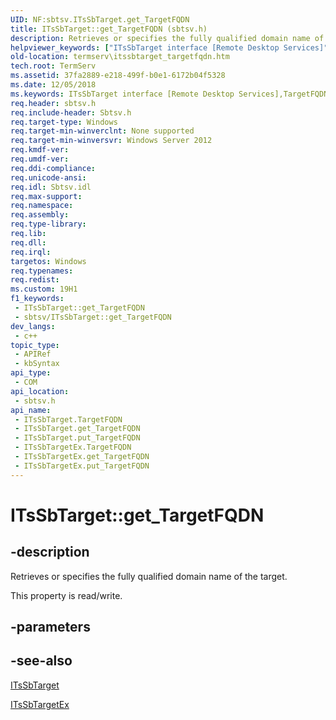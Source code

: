 ```yaml
---
UID: NF:sbtsv.ITsSbTarget.get_TargetFQDN
title: ITsSbTarget::get_TargetFQDN (sbtsv.h)
description: Retrieves or specifies the fully qualified domain name of the target.
helpviewer_keywords: ["ITsSbTarget interface [Remote Desktop Services]","TargetFQDN property","ITsSbTarget.TargetFQDN","ITsSbTarget.get_TargetFQDN","ITsSbTarget::TargetFQDN","ITsSbTarget::get_TargetFQDN","ITsSbTarget::put_TargetFQDN","ITsSbTargetEx interface [Remote Desktop Services]","TargetFQDN property","ITsSbTargetEx.TargetFQDN","ITsSbTargetEx::get_TargetFQDN","ITsSbTargetEx::put_TargetFQDN","TargetFQDN property [Remote Desktop Services]","TargetFQDN property [Remote Desktop Services]","ITsSbTarget interface","TargetFQDN property [Remote Desktop Services]","ITsSbTargetEx interface","get_TargetFQDN","sbtsv/ITsSbTarget::TargetFQDN","sbtsv/ITsSbTarget::get_TargetFQDN","sbtsv/ITsSbTarget::put_TargetFQDN","sbtsv/ITsSbTargetEx::TargetFQDN","sbtsv/ITsSbTargetEx::get_TargetFQDN","sbtsv/ITsSbTargetEx::put_TargetFQDN","termserv.itssbtarget_targetfqdn"]
old-location: termserv\itssbtarget_targetfqdn.htm
tech.root: TermServ
ms.assetid: 37fa2889-e218-499f-b0e1-6172b04f5328
ms.date: 12/05/2018
ms.keywords: ITsSbTarget interface [Remote Desktop Services],TargetFQDN property, ITsSbTarget.TargetFQDN, ITsSbTarget.get_TargetFQDN, ITsSbTarget::TargetFQDN, ITsSbTarget::get_TargetFQDN, ITsSbTarget::put_TargetFQDN, ITsSbTargetEx interface [Remote Desktop Services],TargetFQDN property, ITsSbTargetEx.TargetFQDN, ITsSbTargetEx::get_TargetFQDN, ITsSbTargetEx::put_TargetFQDN, TargetFQDN property [Remote Desktop Services], TargetFQDN property [Remote Desktop Services],ITsSbTarget interface, TargetFQDN property [Remote Desktop Services],ITsSbTargetEx interface, get_TargetFQDN, sbtsv/ITsSbTarget::TargetFQDN, sbtsv/ITsSbTarget::get_TargetFQDN, sbtsv/ITsSbTarget::put_TargetFQDN, sbtsv/ITsSbTargetEx::TargetFQDN, sbtsv/ITsSbTargetEx::get_TargetFQDN, sbtsv/ITsSbTargetEx::put_TargetFQDN, termserv.itssbtarget_targetfqdn
req.header: sbtsv.h
req.include-header: Sbtsv.h
req.target-type: Windows
req.target-min-winverclnt: None supported
req.target-min-winversvr: Windows Server 2012
req.kmdf-ver: 
req.umdf-ver: 
req.ddi-compliance: 
req.unicode-ansi: 
req.idl: Sbtsv.idl
req.max-support: 
req.namespace: 
req.assembly: 
req.type-library: 
req.lib: 
req.dll: 
req.irql: 
targetos: Windows
req.typenames: 
req.redist: 
ms.custom: 19H1
f1_keywords:
 - ITsSbTarget::get_TargetFQDN
 - sbtsv/ITsSbTarget::get_TargetFQDN
dev_langs:
 - c++
topic_type:
 - APIRef
 - kbSyntax
api_type:
 - COM
api_location:
 - sbtsv.h
api_name:
 - ITsSbTarget.TargetFQDN
 - ITsSbTarget.get_TargetFQDN
 - ITsSbTarget.put_TargetFQDN
 - ITsSbTargetEx.TargetFQDN
 - ITsSbTargetEx.get_TargetFQDN
 - ITsSbTargetEx.put_TargetFQDN
---
```


# ITsSbTarget::get_TargetFQDN


## -description

Retrieves or specifies the fully qualified domain name of the target.

This property is read/write.

## -parameters

## -see-also

<a href="https://docs.microsoft.com/windows/desktop/api/sbtsv/nn-sbtsv-itssbtarget">ITsSbTarget</a>



<a href="https://docs.microsoft.com/windows/desktop/TermServ/itssbtargetex">ITsSbTargetEx</a>

